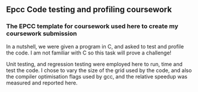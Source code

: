 ## Epcc Code testing and profiling coursework
### The EPCC template for coursework used here to create my coursework submission

In a nutshell, we were given a program in C, and asked to test and profile the code. I am not familiar with C so this task will prove a challenge! 

Unit testing, and regression testing were employed here to run, time and test the code. I chose to vary the size of the grid used by the code, and also the compiler optimisation flags used by gcc, and the relative speedup was measured and reported here.
